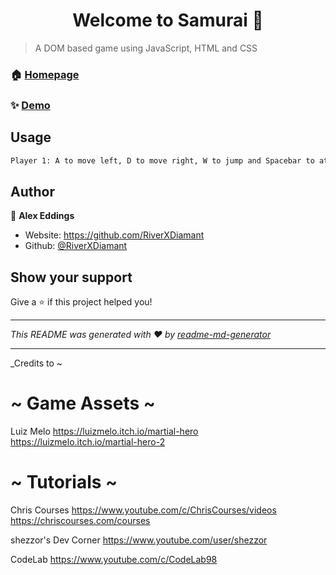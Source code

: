 <h1 align="center">Welcome to Samurai 👋</h1>
<p>
</p>

> A DOM based game using JavaScript, HTML and CSS

### 🏠 [Homepage](https://github.com/RiverXDiamant/Samurai-game)

### ✨ [Demo](https://riverxdiamant.github.io/Samurai-game/)

## Usage

```sh
Player 1: A to move left, D to move right, W to jump and Spacebar to attack. Player 2: Left arrow to move left, Right arrow to move right, Up arrow to jump and Down arrow to attack.
```

## Author

👤 **Alex Eddings**

* Website: https://github.com/RiverXDiamant
* Github: [@RiverXDiamant](https://github.com/RiverXDiamant)

## Show your support

Give a ⭐️ if this project helped you!

***
_This README was generated with ❤️ by [readme-md-generator](https://github.com/kefranabg/readme-md-generator)_

***
_Credits to ~

~ Game Assets ~
  ===========

Luiz Melo
https://luizmelo.itch.io/martial-hero
https://luizmelo.itch.io/martial-hero-2

~ Tutorials ~
  ==============

Chris Courses
https://www.youtube.com/c/ChrisCourses/videos
https://chriscourses.com/courses

shezzor's Dev Corner
https://www.youtube.com/user/shezzor

 CodeLab
https://www.youtube.com/c/CodeLab98